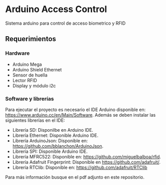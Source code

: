 # Arduino Access Control
Sistema arduino para control de acceso biometrico y RFID

## Requerimientos
### Hardware
* Arduino Mega
* Arduino Shield Ethernet
* Sensor de huella
* Lector RFID
* Display y módulo i2c

### Software y librerías
Para ejecutar el proyecto es necesario el IDE Arduino disponible en: https://www.arduino.cc/en/Main/Software. Además se deben instalar las siguientes librerías en el IDE:
* Librería SD: Disponilbe en Arduino IDE.
* Librería Ethernet: Disponible Arduino IDE.
* Librería ArduinoJson: Disponible en: https://github.com/bblanchon/ArduinoJson.
* Librería SPI: Disponible Arduino IDE.
* Librería MFRC522: Disponible en: https://github.com/miguelbalboa/rfid.
* Librería Adafruit Fingerprint: Disponible en https://github.com/adafruit/.
* Librería RTClib: Disponible en: https://github.com/adafruit/RTClib

Para más información busque en el pdf adjunto en este repositorio.